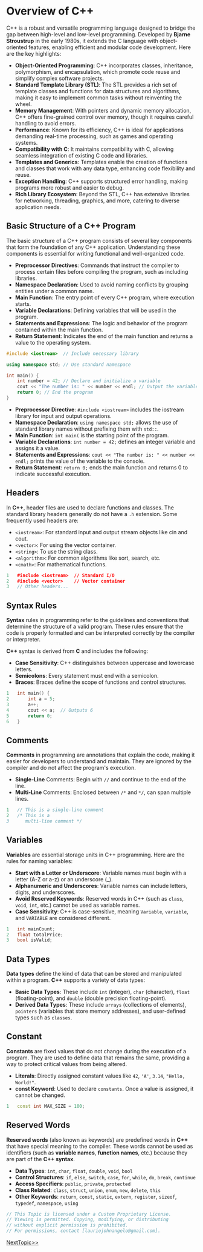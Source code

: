 # Overview of C++
C++ is a robust and versatile programming language designed to bridge the gap between high-level and low-level programming. Developed by **Bjarne Stroustrup** in the early 1980s, it extends the C language with object-oriented features, enabling efficient and modular code development. Here are the key highlights:

- **Object-Oriented Programming**: C++ incorporates classes, inheritance, polymorphism, and encapsulation, which promote code reuse     and simplify complex software projects.
- **Standard Template Library (STL)**: The STL provides a rich set of template classes and functions for data structures and algorithms, making it easy to implement common tasks without reinventing the wheel.
- **Memory Management**: With pointers and dynamic memory allocation, C++ offers fine-grained control over memory, though it requires careful handling to avoid errors.
- **Performance**: Known for its efficiency, C++ is ideal for applications demanding real-time processing, such as games and operating systems.
- **Compatibility with C**: It maintains compatibility with C, allowing seamless integration of existing C code and libraries.
- **Templates and Generics**: Templates enable the creation of functions and classes that work with any data type, enhancing code flexibility and reuse.
- **Exception Handling**: C++ supports structured error handling, making programs more robust and easier to debug.
- **Rich Library Ecosystem**: Beyond the STL, C++ has extensive libraries for networking, threading, graphics, and more, catering to diverse application needs.

## Basic Structure of a C++ Program
The basic structure of a C++ program consists of several key components that form the foundation of any C++ application. Understanding these components is essential for writing functional and well-organized code.

- **Preprocessor Directives**: Commands that instruct the compiler to process certain files before compiling the program, such as including libraries.
- **Namespace Declaration**: Used to avoid naming conflicts by grouping entities under a common name.
- **Main Function**: The entry point of every C++ program, where execution starts.
- **Variable Declarations**: Defining variables that will be used in the program.
- **Statements and Expressions**: The logic and behavior of the program contained within the main function.
- **Return Statement**: Indicates the end of the main function and returns a value to the operating system.

```cpp
#include <iostream>  // Include necessary library

using namespace std; // Use standard namespace

int main() {
    int number = 42; // Declare and initialize a variable
    cout << "The number is: " << number << endl; // Output the variable's value
    return 0; // End the program
}
```
- **Preprocessor Directive**: `#include <iostream>` includes the iostream library for input and output operations.
- **Namespace Declaration**: `using namespace std;` allows the use of standard library names without prefixing them with `std::`.
- **Main Function**: `int main(` is the starting point of the program.
- **Variable Declarations**: `int number = 42;` defines an integer variable and assigns it a value.
- **Statements and Expressions**: `cout << "The number is: " << number << endl;` prints the value of the variable to the console.
- **Return Statement**: `return 0;` ends the main function and returns 0 to indicate successful execution.

## Headers 

In **C++**, header files are used to declare functions and classes. The standard library headers generally do not have a `.h` extension. Some frequently used headers are:

- `<iostream>`: For standard input and output stream objects like cin and cout.
- `<vector>`: For using the vector container.
- `<string>`: To use the string class.
- `<algorithm>`: For common algorithms like sort, search, etc.
- `<cmath>`: For mathematical functions.
```cpp
1	#include <iostream>  // Standard I/O
2	#include <vector>    // Vector container
3	// Other headers...
```
## Syntax Rules
**Syntax** rules in programming refer to the guidelines and conventions that determine the structure of a valid program. These rules ensure that the code is properly formatted and can be interpreted correctly by the compiler or interpreter.

**C++** syntax is derived from **C** and includes the following:

- **Case Sensitivity**: C++ distinguishes between uppercase and lowercase letters.
- **Semicolons**: Every statement must end with a semicolon.
- **Braces**: Braces define the scope of functions and control structures.
```cpp
1	int main() {
2	    int a = 5;
3	    a++;
4	    cout << a;  // Outputs 6
5	    return 0;
6	}
```
## Comments
**Comments** in programming are annotations that explain the code, making it easier for developers to understand and maintain. They are ignored by the compiler and do not affect the program's execution.

- **Single-Line** Comments: Begin with `//` and continue to the end of the line.
- **Multi-Line** Comments: Enclosed between `/*` and `*/`, can span multiple lines.
```cpp
1	// This is a single-line comment
2	/* This is a
3	   multi-line comment */
```

## Variables
**Variables** are essential storage units in C++ programming. Here are the rules for naming variables:
- **Start with a Letter or Underscore**: Variable names must begin with a letter (A-Z or a-z) or an underscore (_).
- **Alphanumeric and Underscores**: Variable names can include letters, digits, and underscores.
- **Avoid Reserved Keywords**: Reserved words in C++ (such as `class`, `void`, `int`, etc.) cannot be used as variable names.
- **Case Sensitivity**: C++ is case-sensitive, meaning `Variable`, `variable`, and `VARIABLE` are considered different.
```cpp
1	int mainCount;
2	float totalPrice;
3	bool isValid;
```

## Data Types
**Data types** define the kind of data that can be stored and manipulated within a program. **C++** supports a variety of data types:
- **Basic Data Types**: These include `int` (integer), `char` (character), `float` (floating-point), and `double` (double precision floating-point).
- **Derived Data Types**: These include `arrays` (collections of elements), `pointers` (variables that store memory addresses), and user-defined types such as `classes`.

## Constant 
**Constants** are fixed values that do not change during the execution of a program. They are used to define data that remains the same, providing a way to protect critical values from being altered.

- **Literals**: Directly assigned constant values like `42`, `'A'`, `3.14`, `"Hello, World!"`.
- **const Keyword**: Used to declare `constants`. Once a value is assigned, it cannot be changed.
```cpp
1	const int MAX_SIZE = 100;
```
## Reserved Words
**Reserved words** (also known as keywords) are predefined words in **C++** that have special meaning to the compiler. These words cannot be used as identifiers (such as **variable names**, **function names**, etc.) because they are part of the **C++ syntax**.

- **Data Types**: `int`, `char`, `float`, `double`, `void`, `bool`
- **Control Structures**: `if`, `else`, `switch`, `case`, `for`, `while`, `do`, `break`, `continue`
- **Access Specifiers**: `public`, `private`, `protected`
- **Class Related**: `class`, `struct`, `union`, `enum`, `new`, `delete`, `this`
- **Other Keywords**: `return`, `const`, `static`, `extern`, `register`, `sizeof`, `typedef`, `namespace`, `using`

```cpp
// This Topic is licensed under a Custom Proprietary License.
// Viewing is permitted. Copying, modifying, or distributing
// without explicit permission is prohibited.
// For permissions, contact [lauriojohnangelo@gmail.com].
```
  
  [NextTopic>>](./Topic02.md)
